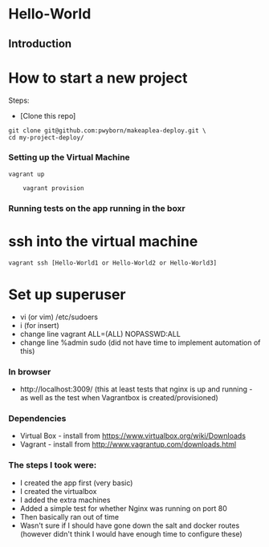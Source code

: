 # Hello-World


## Introduction
# How to start a new project

Steps:

  - [Clone this repo]

```
git clone git@github.com:pwyborn/makeaplea-deploy.git \
cd my-project-deploy/
```


### Setting up the Virtual Machine

	vagrant up

        vagrant provision

### Running tests on the app running in the boxr
# ssh into the virtual machine
	vagrant ssh [Hello-World1 or Hello-World2 or Hello-World3]
# Set up superuser
*  vi (or vim) /etc/sudoers
*  i (for insert) 
*  change line vagrant ALL=(ALL) NOPASSWD:ALL
*  change line %admin <user> sudo  (did not have time to implement automation of this) 

### In browser
*  http://localhost:3009/  (this at least tests that nginx is up and running - as well as the test when Vagrantbox is created/provisioned)
### Dependencies
* Virtual Box  - install from https://www.virtualbox.org/wiki/Downloads
* Vagrant - install from http://www.vagrantup.com/downloads.html

### The steps I took were:
* I created the app first (very basic)
* I created the virtualbox
* I added the extra machines
* Added a simple test for whether Nginx was running on port 80
* Then basically ran out of time
* Wasn't sure if I should have gone down the salt and docker routes (however didn't think I would have enough time to configure these)
